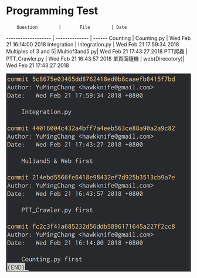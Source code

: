 
# Programming Test
		Question		|	    File    	| Date
-------------------	| --------------	| ------
Counting				|	Counting.py	| Wed Feb 21 16:14:00 2018
Integration			| Integration.py	| Wed Feb 21 17:59:34 2018
Multiples of 3 and 5| Multiof3and5.py| Wed Feb 21 17:43:27 2018
PTT爬蟲					| PTT_Crawler.py	| Wed Feb 21 16:43:57 2018
單頁面隨機				| web(Direcotory)| Wed Feb 21 17:43:27 2018

![log](./log.png)